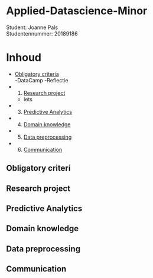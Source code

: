 # Applied-Datascience-Minor
Student: Joanne Pals  
Studentennummer: 20189186

# Inhoud
- [Obligatory criteria](#Obligatory-criteria)  
  -DataCamp
  -Reflectie 
- 1. [Research project](#Research-project)
  - iets
- 3. [Predictive Analytics](#Predictive-Analytics)
- 4. [Domain knowledge](#Domain-knowledge)
- 5. [Data preprocessing](#Data-preprocessing)
- 6. [Communication](#Communication)


## Obligatory criteri
## Research project
## Predictive Analytics
## Domain knowledge
## Data preprocessing
## Communication
